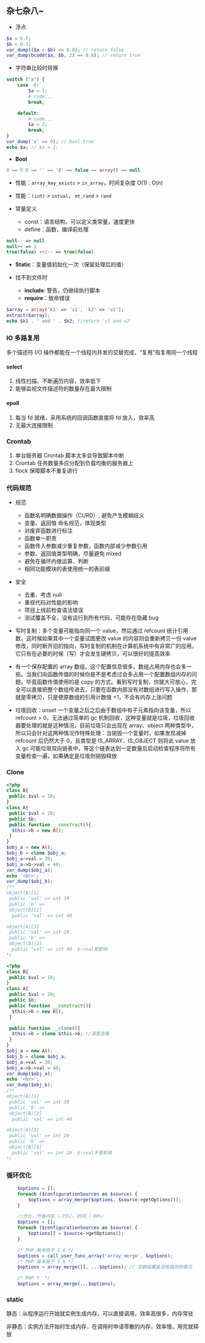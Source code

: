 ## 杂七杂八~

* 浮点

```php
$a = 0.7;
$b = 0.1;
var_dump(($a + $b) == 0.8); // return false
var_dump(bcadd($a, $b, 2) == 0.8); // return true
```

- 字符串比较时转换

```php
switch ("a") {
    case  0:
        $a = 1;
        # code...
        break;

    default:
        # code...
        $a = 2;
        break;
}
var_dump('a' == 0); // bool true
echo $a; // $a = 1;
```

* **Bool**

``` php
0 == 0.0 == '' == '0' == false == array() == null
```

- 性能：`array_key_exists` > `in_array`，时间复杂度 O(1) : O(n)

- 性能：`(int)` > `intval`， `mt_rand` > `rand`

- 常量定义
  + const：语言结构，可以定义类常量，速度更快
  + define：函数，编译前处理

```php
null-- => null
null++ => 1
true(false) ++/-- => true(false)
```

* **Static**：变量值初始化一次（保留处理后的值）

* 找不到文件时
  * **include**: 警告，仍继续执行脚本
  * **require**：致命错误

```php
$array = array('k1' => 'v1', 'k2' => 'v2');
extract($array);
echo $k1 . ' and ' . $k2; //return 'v1 and v2'
```

### IO 多路复用

多个描述符 I/O 操作都能在一个线程内并发的交替完成，“复用”指复用同一个线程

#### select

1. 线性扫描，不断遍历内容，效率低下
1. 能够监视文件描述符的数量存在最大限制

#### epoll

1. 每当 fd 就绪，采用系统的回调函数直接将 fd 放入，效率高
1. 无最大连接限制

### Crontab

1. 单台服务器 Crontab 脚本太多会导致脚本中断
1. Crontab 任务数量多应分配到负载均衡的服务器上
1. flock 保障脚本不重复进行

### 代码规范

- 规范
  - 函数名明确数据操作（CURD）, 避免产生模糊歧义
  - 变量、返回值 命名规范，体现类型
  - 对废弃函数进行标注
  - 函数单一职责
  - 函数传入参数减少重复参数，函数内部减少参数引用
  - 参数、返回值类型明确，尽量避免 mixed
  - 避免在循环内做运算、判断
  - 相同功能模块的表使用统一的表前缀
- 安全
  - 去重、考虑 null
  - 重视代码对性能的影响
  - 项目上线前检查语法错误
  - 测试覆盖不全，没有运行到所有代码，可能存在隐藏 bug

- 写时复制：多个变量可能指向同一个 value，然后通过 refcount 统计引用数，这时候如果其中一个变量试图更改 value 的内容则会重新拷贝一份 value 修改，同时断开旧的指向，写时复制的机制在计算机系统中有非常广的应用，它只有在必要的时候（写）才会发生硬拷贝，可以很好的提高效率
- 有一个保存配置的 array 数组，这个配置信息很多，数组占用内存也会多一些。当我们向函数传值的时候你是不是考虑过会多占用一个配置数组内存的问题。毕竟函数传值使用的是 copy 的方式。看到写时复制，你就大可放心，完全可以直接把整个数组传进去，只要在函数内部没有对数组进行写入操作，那就是零拷贝，只是使原数组的引用计数值 +1，不会有内存上涨问题
- 垃圾回收：unset 一个变量之后之后由于数组中有子元素指向该变量，所以 refcount > 0，无法通过简单的 gc 机制回收，这种变量就是垃圾，垃圾回收器要处理的就是这种情况，目前垃圾只会出现在 array、object 两种类型中，所以只会针对这两种情况作特殊处理：当销毁一个变量时，如果发现减掉 refcount 后仍然大于 0，且类型是 IS_ARRAY、IS_OBJECT 则将此 value 放入 gc 可能垃圾双向链表中，等这个链表达到一定数量后启动检查程序将所有变量检查一遍，如果确定是垃圾则销毁释放

### Clone

```php
<?php
class B{
 public $val = 10;
}
class A{
 public $val = 20;
 public $b;
 public function __construct(){
  $this->b = new B();
 }
}
$obj_a = new A();
$obj_b = clone $obj_a;
$obj_a->val = 30;
$obj_a->b->val = 40;
var_dump($obj_a);
echo '<br>';
var_dump($obj_b);
/**
object(A)[1]
 public 'val' => int 30
 public 'b' =>
 object(B)[2]
  public 'val' => int 40

object(A)[3]
 public 'val' => int 20
 public 'b' =>
 object(B)[2]
  public 'val' => int 40  b->val受影响
*/
```

```php
<?php
class B{
 public $val = 10;
}
class A{
 public $val = 20;
 public $b;
 public function __construct(){
  $this->b = new B();
 }

 public function __clone(){
  $this->b = clone $this->b; //深度克隆
 }
}
$obj_a = new A();
$obj_b = clone $obj_a;
$obj_a->val = 30;
$obj_a->b->val = 40;
var_dump($obj_a);
echo '<br>';
var_dump($obj_b);
/**
object(A)[1]
 public 'val' => int 30
 public 'b' =>
 object(B)[2]
  public 'val' => int 40

object(A)[3]
 public 'val' => int 20
 public 'b' =>
 object(B)[4]
  public 'val' => int 10  b->val不受影响
*/
```

### 循环优化

```php
    $options = [];
    foreach ($configurationSources as $source) {
        $options = array_merge($options, $source->getOptions());
    }

    //优化，节省内存（-75%）、时间（-99%）
    $options = [];
    foreach ($configurationSources as $source) {
        $options[] = $source->getOptions();
    }

    /* PHP 版本低于 5.6 */
    $options = call_user_func_array('array_merge', $options);
    /* PHP 版本高于 5.6 */
    $options = array_merge([], ...$options); // 空数组覆盖没有循环的情况

    /* PHP 7  */
    $options = array_merge(...$options);
```

### static

静态：从程序运行开始就实例生成内存，可以直接调用，效率高很多，内存常驻

非静态：实例方法开始时生成内存，在调用时申请零散的内存，效率慢，用完就释放
